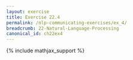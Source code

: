 ```yaml
---
layout: exercise
title: Exercise 22.4
permalink: /nlp-communicating-exercises/ex_4/
breadcrumb: 22-Natural-Language-Processing
canonical_id: ch22ex4
---
```


{% include mathjax_support %}
